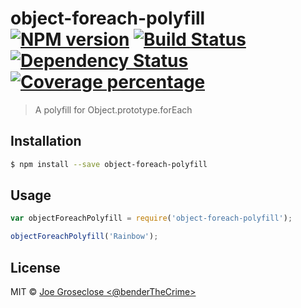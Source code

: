 # object-foreach-polyfill [![NPM version][npm-image]][npm-url] [![Build Status][travis-image]][travis-url] [![Dependency Status][daviddm-image]][daviddm-url] [![Coverage percentage][coveralls-image]][coveralls-url]
> A polyfill for Object.prototype.forEach

## Installation

```sh
$ npm install --save object-foreach-polyfill
```

## Usage

```js
var objectForeachPolyfill = require('object-foreach-polyfill');

objectForeachPolyfill('Rainbow');
```
## License

MIT © [Joe Groseclose &lt;@benderTheCrime&gt;](joegroseclose.com)


[npm-image]: https://badge.fury.io/js/object-foreach-polyfill.svg
[npm-url]: https://npmjs.org/package/object-foreach-polyfill
[travis-image]: https://travis-ci.org/benderTheCrime/object-foreach-polyfill.svg?branch=master
[travis-url]: https://travis-ci.org/benderTheCrime/object-foreach-polyfill
[daviddm-image]: https://david-dm.org/benderTheCrime/object-foreach-polyfill.svg?theme=shields.io
[daviddm-url]: https://david-dm.org/benderTheCrime/object-foreach-polyfill
[coveralls-image]: https://coveralls.io/repos/benderTheCrime/object-foreach-polyfill/badge.svg
[coveralls-url]: https://coveralls.io/r/benderTheCrime/object-foreach-polyfill
